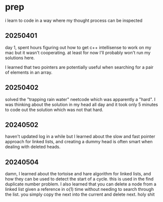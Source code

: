 # prep
i learn to code in a way where my thought process can be inspected

## 20250401
day 1, spent hours figuring out how to get c++ intellisense to work on my mac but it wasn't cooperating.
at least for now I'll probably won't run my solutions here.

I learned that two pointers are potentially useful when searching for a pair of elements in an array.

## 20250402
solved the "trapping rain water" neetcode which was apparently a "hard". I was thinking about the solution in my head all day and it took only 5 minutes to code out the solution which was not that hard.

## 20240502
haven't updated log in a while but I learned about the slow and fast pointer approach for linked lists, and creating a
dummy head is often smart when dealing with deleted heads.

## 20240504
damn, I learned about the tortoise and hare algorithm for linked lists,
and how they can be used to detect the start of a cycle. this is used in the find duplicate number problem.
I also learned that you can delete a node from a linked list given a reference in o(1) time
without needing to search through the list. you simply copy the next into the current and delete next. holy shit


